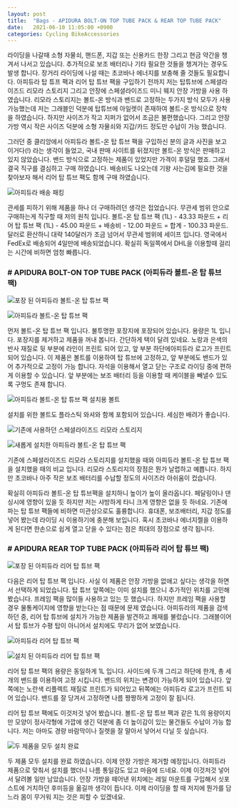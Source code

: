 ```yaml
---
layout: post
title:  "Bags - APIDURA BOLT-ON TOP TUBE PACK & REAR TOP TUBE PACK"
date:   2021-06-10 11:05:00 +0900
categories: Cycling BikeAccessories
---
```

라이딩을 나갈때 소형 자물쇠, 핸드폰, 지갑 또는 신용카드 한장 그리고 현금 약간을 챙겨서 나서고 있습니다. 추가적으로 보조 배터리나 기타 필요한 것들을 챙겨가는 경우도 발생 합니다. 장거리 라이딩에 나설 때는 초코바나 에너지를 보충해 줄 것들도 필요합니다. 아피듀라 탑 튜프 팩과 리어 탑 튜브 팩을 구입하기 전까지 저는 탑튜브에 스페셜라이즈드 리모라 스토리지 그리고 안장에 스페셜라이즈드 미니 웨지 안장 가방을 사용 하였습니다. 리모라 스토리지는 볼트-온 방식과 밴드로 고정하는 두가지 방식 모두가 사용 가능했는데 저는 그래블인 덕분에 탑튜브에 아일렛이 존재하여 볼트-온 방식으로 장착을 하였습니다. 하지만 사이즈가 작고 지퍼가 없어서 조금은 불편했습니다. 그리고 안장가방 역시 작은 사이즈 덕분에 소형 자물쇠와 지갑/카드 정도만 수납이 가능 했습니다.

 

그러던 중 클리앙에서 아피듀라 볼트-온 탑 튜브 팩을 구입하신 분의 글과 사진을 보고 이거다(!) 라는 생각이 들었고, 국내 판매 사이트를 뒤졌지만 볼트-온 방식은 판매하고 있지 않았습니다. 밴드 방식으로 고정하는 제품이 있었지만 가격이 후덜덜 했죠. 그래서 결국 직구를 결심하고 구매 하였습니다. 배송비도 나오는데 기왕 사는김에 필요한 것을 찾아보자 해서 리어 탑 튜브 팩도 함께 구매 하였습니다.

![아피듀라 배송 패킹](../assets/img/2021-06-10/01-apidura_packing.jpg)

관세를 피하기 위해 제품을 하나 더 구매하려던 생각은 접었습니다. 무관세 범위 안으로 구매하는게 직구할 때 저의 원칙 입니다. 볼트-온 탑 튜브 팩 (1L) - 43.33 파운드 + 리어 탑 튜브 팩 (1L) - 45.00 파운드 + 배송비 - 12.00 파운드 = 합계 - 100.33 파운드. 달러로 환산하니 대략 140달러가 조금 넘어서 무관세 범위에 세이프 입니다. 영국에서 FedEx로 배송되어 4일만에 배송되었습니다. 확실히 독일쪽에서 DHL을 이용할때 걸리는 시간에 비하면 엄청 빠릅니다.



### # APIDURA BOLT-ON TOP TUBE PACK (아피듀라 볼트-온 탑 튜브 팩)

![포장 된 아피듀라 볼트-온 탑 튜브 팩](../assets/img/2021-06-10/02-apidura_bolton_packing.jpg)

![아피듀라 볼트-온 탑 튜브 팩](../assets/img/2021-06-10/03-apidura_bolton_01.jpg)



먼저 볼트-온 탑 튜브 팩 입니다. 불투명한 포장지에 포장되어 있습니다. 용량은 1L 입니다. 포장지를 제거하고 제품을 꺼내 봅니다. 간단하게 택이 달려 있네요. 노랑과 은색의 반사 재질로 뒷 부분에 라인이 프린트 되어 있고, 앞 부분 하단에아피듀라 로고가 프린트 되어 있습니다. 이 제품은 볼트를 이용하여 탑 튜브에 고정하고, 앞 부분에도 밴드가 있어 추가적으로 고정이 가능 합니다. 자석을 이용해서 열고 닫는 구조로 라이딩 중에 편하게 이용할 수 있습니다. 앞 부분에는 보조 배터리 등을 이용할 때 케이블을 빼낼수 있도록 구멍도 존재 합니다.



![아피듀라 볼트-온 탑 튜브 팩 설치용 볼트](../assets/img/2021-06-10/04-apidura_bolton_02.jpg)

 

설치를 위한 볼트도 플라스틱 와셔와 함께 포함되어 있습니다. 세심한 배려가 좋습니다.



![기존에 사용하던 스페셜라이즈드 리모라 스토리지](../assets/img/2021-06-10/05-apecialized_remora_01.jpg)

![새롭게 설치한 아피듀라 볼트-온 탑 튜브 팩](../assets/img/2021-06-10/06-apidura_bolton_install.jpg)



기존에 스페셜라이즈드 리모라 스토리지를 설치했을 때와 아피듀라 볼트-온 탑 튜브 팩을 설치했을 때의 비교 입니다. 리모라 스토리지의 장점은 뭔가 날렵하고 예쁩니다. 하지만 초코바나 아주 작은 보조 배터리를 수납할 정도의 사이즈라 아쉬움이 컸습니다.

 

확실히 아피듀라 볼트-온 탑 튜브팩을 설치하니 높이가 높이 올라옵니다. 페달링이나 댄싱시에 영향이 있을 듯 하지만 저는 샤방하게 타니 크게 영향은 없을 듯 하네요. 기존에 파는 탑 튜브 팩들에 비하면 미관상으로도 훌륭합니다. 휴대폰, 보조배터리, 지갑 정도를 넣어 봤는데 라이딩 시 이용하기에 충분해 보입니다. 혹시 초코바나 에너지젤을 이용하게 된다면 한손으로 쉽게 열고 닫을 수 있다는 점은 최대의 장점으로 생각 됩니다.



### # APIDURA REAR TOP TUBE PACK (아피듀라 리어 탑 튜브 팩)

![포장 된 아피듀라 리어 탑 튜브 팩](../assets/img/2021-06-10/07-apidura_rear_packing.jpg)



다음은 리어 탑 튜브 팩 입니다. 사실 이 제품은 안장 가방을 없애고 싶다는 생각을 하면서 선택하게 되었습니다. 탑 튜브 앞쪽에는 이미 설치를 했으니 추가적인 위치를 고민해 봤습니다. 프레임 팩을 많이들 사용하고 있는 듯 했습니다. 하지만 프레임 팩을 사용할 경우 물통케이지에 영향을 받는다는 점 때문에 문제 였습니다. 아피듀라의 제품을 검색 하던 중, 리어 탑 튜브에 설치가 가능한 제품을 발견하고 쾌재를 불렀습니다. 그래블이어서 탑 튜브가 수평 탑이 아니어서 설치에도 무리가 없어 보였습니다.



![아피듀라 리어 탑 튜브 팩](../assets/img/2021-06-10/08-apidura_rear_01.jpg)

![설치 된 아피듀라 리어 탑 튜브 팩](../assets/img/2021-06-10/09-apidura_rear_install.jpg)



리어 탑 튜브 팩의 용량은 동일하게 1L 입니다. 사이드에 두개 그리고 하단에 한개, 총 세개의 밴드를 이용하여 고정 시킵니다. 밴드의 위치는 변경이 가능하게 되어 있습니다. 앞쪽에는 노란색 리플렉트 재질로 프린트가 되어있고 뒤쪽에는 아피듀라 로고가 프린트 되어 있습니다. 밴드를 잘 당겨서 고정하면 나름 짱짱하게 고정이 잘 됩니다.

 

리어 탑 튜브 팩에도 이것저것 넣어 봤습니다. 볼트-온 탑 튜브 팩과 같은 1L의 용량이지만 모양이 정사각형에 가깝에 생긴 덕분에 좀 더 높이감이 있는 물건들도 수납이 가능 합니다. 저는 아마도 경량 바람막이나 질렛을 잘 말아서 넣어서 다닐 듯 싶습니다.



![두 제품을 모두 설치 완료](../assets/img/2021-06-10/10-apidura_all_install.jpg)



두 제품 모두 설치를 완료 하였습니다. 이제 안장 가방은 제거할 예정입니다. 아피듀라 제품으로 맞춰서 설치를 했더니 나름 통일감도 있고 마음에 드네요. 이제 이것저것 넣어서 달려볼 일만 남았습니다. 안장 가방을 떼어낸 위치에는 레일 마운트를 구입해서 싯포스트에 거치하던 후미등을 옮길까 생각이 듭니다. 이제 라이딩을 할 때 저지에 뭔가를 담느라 몸이 무거워 지는 것은 피할 수 있겠네요.

